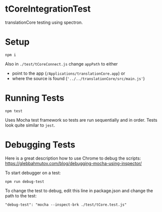 # tCoreIntegrationTest
translationCore testing using spectron.

# Setup

```
npm i
```

Also in `./test/tCoreConnect.js` change `appPath` to either 
* point to the app (`/Applications/translationCore.app`) or
* where the source is found (`'../../translationCore/src/main.js'`)


# Running Tests
```
npm test
```

Uses Mocha test framework so tests are run sequentially and in order.  Tests look quite similar to `jest`.

# Debugging Tests
Here is a great description how to use Chrome to debug the scripts: https://glebbahmutov.com/blog/debugging-mocha-using-inspector/

To start debugger on a test:
```
npm run debug-test
```

To change the test to debug, edit this line in package.json and change the path to the test:

``` 
"debug-test": "mocha --inspect-brk ./test/tCore.test.js"
```

